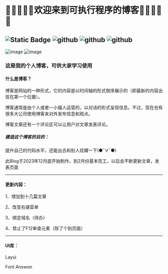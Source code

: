 # 🎉🎉🥳🎄🏮欢迎来到可执行程序的博客🏮🎄🥳🎉🎉
![Static Badge](https://img.shields.io/badge/https%3A%2F%2Fgithub.com%2Fexef-star?label=URL&labelColor=%23000000&color=%2331bdec)
![github](https://img.shields.io/npm/dm/vue.svg)
![github](https://img.shields.io/circleci/build/github/vuejs/vue/dev.svg)
![github](https://img.shields.io/codecov/c/github/vuejs/vue/dev.svg)
---------------
![image](https://cdn.jsdelivr.net/gh/exef-star/hanta@main/db68ca89-eb23-4177-a3e9-ef9c82536e39.png)
![image](https://cdn.jsdelivr.net/gh/exef-star/hanta@main/2024-02-23%20125134.png)
### 这是我的个人博客，可供大家学习使用

#### 什么是博客？

博客是网站的一种形式，它的内容是以时间轴的形式倒序展示的（即最新的内容出现在第一个位置）。

博客通常是由个人或者一小撮人运营的，以对话的形式呈现信息。不过，现在也有很多大公司使用博客来对外发布信息和观点。

博客文章还有一个评论区可以让用户对文章发表评论。

##### 建造这个博客的目的：

提升自己的代码水平，还能出去和别人炫耀一下(●ˇ∀ˇ●)

此Blog于2023年12月底开始制作，到2月份基本完工，以后会不断更新文章，发表页面

---------------
#### 更新内容：

1、增加到十几篇文章

2、改变右键菜单

3、绑定域名（待办）

4、禁止了F12审查元素（除了个别页面）

---------------
#### UI库：

Layui

Font Answon



